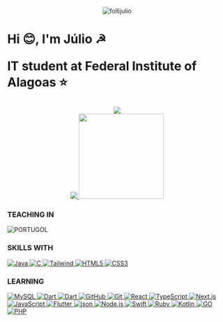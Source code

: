 <main>
    <div id="TOP">
        <div align="center">
            <img src="https://komarev.com/ghpvc/?username=follijulio&label=Visitas%20&color=0e75b6&style=flat" alt="follijulio" />
        </div>
        <h1>
            <p>
                Hi 😊, I'm Júlio ☭
            </p>
            <p>
                IT student at Federal Institute of Alagoas ⭐
            </p>
        </h1>
    </div>
    <div align="center">
        <a href="https://github.com/follijulio">
            <img src="https://github-readme-streak-stats.herokuapp.com/?user=follijulio&theme=dark&hide_border=false">
            </br>
           <img src="https://github-readme-stats.vercel.app/api?username=follijulio&theme=dark&show_icons=true&hide_border=false&count_private=true">
            <img height="195em" src="https://github-readme-stats.vercel.app/api/top-langs/?username=follijulio&layout=compact&langs_count=16&theme=dark&include_all_commits=true&count_private=true"/>
        </a>
    </div>
    <div>
        <div align="left">
            <h3>TEACHING IN</h3>
<img alt="PORTUGOL" src="https://img.shields.io/badge/PORTUGOL-23121011.svg?&style=for-the-badge&logo=portugol&logoColor=white&color=000">
        </div>
        <div align="left">
            <h3>SKILLS WITH</h3>
             <a href="https://github.com/follijulio">
<img alt="Java" src="https://img.shields.io/badge/Java-000000?style=for-the-badge&logo=java&logoColor=white">
<img alt="C" src="https://img.shields.io/badge/C-000000?style=for-the-badge&logo=c&logoColor=white&Color=black">
<img alt="Tailwind" src="https://img.shields.io/badge/Tailwind_CSS-000000?style=for-the-badge&logo=tailwind-css&logoColor=white&Color=black">
<img alt="HTML5" src="https://img.shields.io/badge/html5-000000.svg?&style=for-the-badge&logo=html5&logoColor=white&Color=000000">
<img alt="CSS3" src="https://img.shields.io/badge/css3%20-000000.svg?&style=for-the-badge&logo=css3&logoColor=white&Color=black">
                 <a>
            </div> 
            <div>
            <h3>LEARNING</h3>
                 <a href="https://github.com/follijulio">
<img alt="MySQL" src="https://img.shields.io/badge/MySQL-000000.svg?&style=for-the-badge&logoColor=white&logo=MySQL&Color=black">
<img alt="Dart" src="https://img.shields.io/badge/dart-23121011.svg?&style=for-the-badge&logo=dart&logoColor=white&color=000">
<img alt="Dart" src="https://img.shields.io/badge/mongodb-23121011.svg?&style=for-the-badge&logo=mongodb&logoColor=white&color=000"> 
<img alt="GitHub" src="https://img.shields.io/badge/github%20-%23121011?.svg?&style=for-the-badge&logo=github&logoColor=white&color=black">
<img alt="Git" src="https://img.shields.io/badge/git%20-000000.svg?&style=for-the-badge&logo=git&logoColor=white&Color=black">
<img alt="React" src="https://img.shields.io/badge/React-000000?style=for-the-badge&logoColor=white&logo=React&Color=black">
<img alt="TypeScript" src="https://img.shields.io/badge/TypeScript-007ACC?style=for-the-badge&logo=typescript&logoColor=white&color=000">
<img alt="Next.js" src="https://img.shields.io/badge/Next.js-000000?style=for-the-badge&logo=Next.js&logoColor=white&Color=black">
<img alt="JavaScript" src="https://img.shields.io/badge/JavaScript-F7DF1E?style=for-the-badge&logo=javascript&logoColor=white&color=000">
<img alt="Flutter" src="https://img.shields.io/badge/flutter-23121011.svg?&style=for-the-badge&logo=flutter&logoColor=white&color=000">
<img alt="json" src="https://img.shields.io/badge/json-000000?style=for-the-badge&logo=json&logoColor=white&Color=black">
<img alt="Node.js" src="https://img.shields.io/badge/Node.js-000000?style=for-the-badge&logo=nodedotjs&logoColor=white&Color=black">
<img alt="Swift" src="https://img.shields.io/badge/swift-23121011.svg?&style=for-the-badge&logo=swift&logoColor=white&color=000">
<img alt="Ruby" src="https://img.shields.io/badge/ruby-23121011.svg?&style=for-the-badge&logo=ruby&logoColor=white&color=000">            
<img alt="Kotlin" src="https://img.shields.io/badge/Kotlin-191920?style=for-the-badge&logoColor=white&logo=Kotlin&color=000">
<img alt="GO" src="https://img.shields.io/badge/go-23121011.svg?&style=for-the-badge&logo=go&logoColor=white&color=000">
<img alt="PHP" src="https://img.shields.io/badge/PHP-23121011.svg?&style=for-the-badge&logo=php&logoColor=white&color=000">
                 <a>
            </div>
    </div>
</main>
